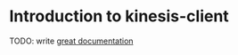 # Introduction to kinesis-client

TODO: write [great documentation](http://jacobian.org/writing/what-to-write/)
